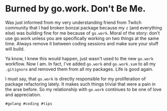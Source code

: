 # Burned by go.work. Don't Be Me.

Was just informed from my very understanding friend from Twitch
community that I had broken bonzai package because my `z` (and
everything else) was building fine for me because of `go.work`. Moral of
the story: don't use go.work unless you are specifically working on two
things at the same time. Always remove it between coding sessions and
make sure your stuff will build.

Ya know, I knew this would happen, just wasn't used to the new `go.work`
workflow. Now I am. In fact, I've added `go.work` and `go.work.sum` to
all my `.gitignore` and removed them from all my packages. Life is good
again.

I must say, that `go.work` is directly responsible for my proliferation
of package refactoring lately. It makes such things trivial that were a
pain in the arse before. So my relationship with `go.work` continues to
be one of love and appreciation.

    #golang #coding #tips
